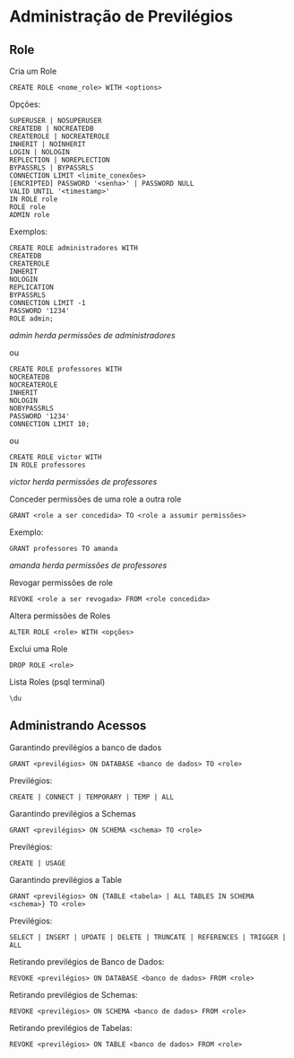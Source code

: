 # Administração de Previlégios

## Role
Cria um Role
```
CREATE ROLE <nome_role> WITH <options>
```
Opções:
```
SUPERUSER | NOSUPERUSER
CREATEDB | NOCREATEDB
CREATEROLE | NOCREATEROLE
INHERIT | NOINHERIT
LOGIN | NOLOGIN
REPLECTION | NOREPLECTION
BYPASSRLS | BYPASSRLS
CONNECTION LIMIT <limite_conexões>
[ENCRIPTED] PASSWORD '<senha>' | PASSWORD NULL
VALID UNTIL '<timestamp>'
IN ROLE role
ROLE role
ADMIN role
```
Exemplos:
```
CREATE ROLE administradores WITH
CREATEDB 
CREATEROLE 
INHERIT 
NOLOGIN 
REPLICATION 
BYPASSRLS
CONNECTION LIMIT -1
PASSWORD '1234'
ROLE admin;
```
*admin herda permissões de administradores*

ou
```
CREATE ROLE professores WITH
NOCREATEDB 
NOCREATEROLE 
INHERIT 
NOLOGIN 
NOBYPASSRLS
PASSWORD '1234'
CONNECTION LIMIT 10;
```
ou 
```
CREATE ROLE victor WITH
IN ROLE professores
```
*victor herda permissões de professores*

Conceder permissões de uma role a outra role
```
GRANT <role a ser concedida> TO <role a assumir permissões>
```
Exemplo:
```
GRANT professores TO amanda
```
*amanda herda permissões de professores*

Revogar permissões de role
```
REVOKE <role a ser revogada> FROM <role concedida>
```
Altera permissões de Roles
```
ALTER ROLE <role> WITH <opções>
```
Exclui uma Role
```
DROP ROLE <role>
```
Lista Roles (psql terminal)
```
\du
```
## Administrando Acessos

Garantindo previlégios a banco de dados
```
GRANT <previlégios> ON DATABASE <banco de dados> TO <role>
```
Previlégios:
```
CREATE | CONNECT | TEMPORARY | TEMP | ALL
```
Garantindo previlégios a Schemas
```
GRANT <previlégios> ON SCHEMA <schema> TO <role>
```
Previlégios:
```
CREATE | USAGE
```
Garantindo previlégios a Table
```
GRANT <previlégios> ON {TABLE <tabela> | ALL TABLES IN SCHEMA <schema>} TO <role>
```
Previlégios:
```
SELECT | INSERT | UPDATE | DELETE | TRUNCATE | REFERENCES | TRIGGER | ALL
```
Retirando previlégios de Banco de Dados:
```
REVOKE <previlégios> ON DATABASE <banco de dados> FROM <role>
```
Retirando previlégios de Schemas:
```
REVOKE <previlégios> ON SCHEMA <banco de dados> FROM <role>
```
Retirando previlégios de Tabelas:
```
REVOKE <previlégios> ON TABLE <banco de dados> FROM <role>
```
